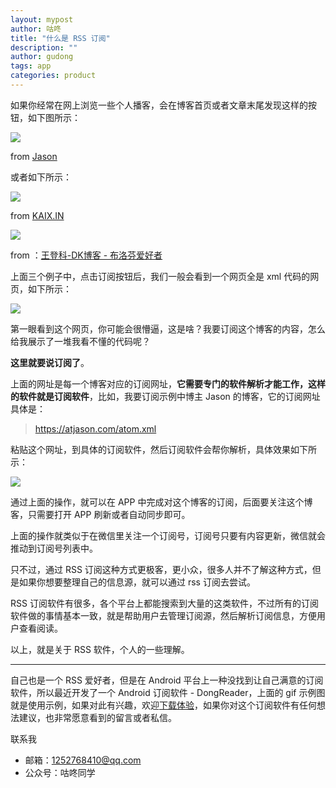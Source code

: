 ```yaml
---
layout: mypost
author: 咕咚
title: "什么是 RSS 订阅"
description: ""
author: gudong
tags: app
categories: product 
---
```



如果你经常在网上浏览一些个人播客，会在博客首页或者文章末尾发现这样的按钮，如下图所示：


![](https://gitee.com/maoruibin/img/raw/master/2021/09/14/163159778956414615242462464858.png)


from [Jason](https://atjason.com/)


或者如下所示：


![](https://gitee.com/maoruibin/img/raw/master/2021/09/14/16315978147495156397168980406220.png)


from [KAIX.IN](https://kaix.in/)


![](https://gitee.com/maoruibin/img/raw/master/2021/09/14/16315978217563505196811657390737.png)

from ：[王登科-DK博客 - 布洛芬爱好者](https://greatdk.com/)


上面三个例子中，点击订阅按钮后，我们一般会看到一个网页全是 xml 代码的网页，如下所示：

![](https://i.loli.net/2021/09/14/CZA8RTJzBNwat3G.png)

第一眼看到这个网页，你可能会很懵逼，这是啥？我要订阅这个博客的内容，怎么给我展示了一堆我看不懂的代码呢？

**这里就要说订阅了**。

上面的网址是每一个博客对应的订阅网址，**它需要专门的软件解析才能工作，这样的软件就是订阅软件**，比如，我要订阅示例中博主 Jason 的博客，它的订阅网址具体是：

> https://atjason.com/atom.xml


粘贴这个网址，到具体的订阅软件，然后订阅软件会帮你解析，具体效果如下所示：

![](https://gitee.com/maoruibin/img/raw/master/2021/09/12/SC-1631462059352.gif#id=QxBfF&originHeight=533&originWidth=240&originalType=binary&ratio=1&status=done&style=none)


通过上面的操作，就可以在 APP 中完成对这个博客的订阅，后面要关注这个博客，只需要打开 APP 刷新或者自动同步即可。


上面的操作就类似于在微信里关注一个订阅号，订阅号只要有内容更新，微信就会推动到订阅号列表中。


只不过，通过 RSS 订阅这种方式更极客，更小众，很多人并不了解这种方式，但是如果你想要整理自己的信息源，就可以通过 rss 订阅去尝试。


RSS 订阅软件有很多，各个平台上都能搜索到大量的这类软件，不过所有的订阅软件做的事情基本一致，就是帮助用户去管理订阅源，然后解析订阅信息，方便用户查看阅读。


以上，就是关于 RSS 软件，个人的一些理解。

---

自己也是一个 RSS 爱好者，但是在 Android 平台上一种没找到让自己满意的订阅软件，所以最近开发了一个 Android 订阅软件 - DongReader，上面的 gif 示例图就是使用示例，如果对此有兴趣，欢迎[下载体验](http://d.firim.top/gulz)，如果你对这个订阅软件有任何想法建议，也非常愿意看到的留言或者私信。


联系我


- 邮箱：1252768410@qq.com
- 公众号：咕咚同学
